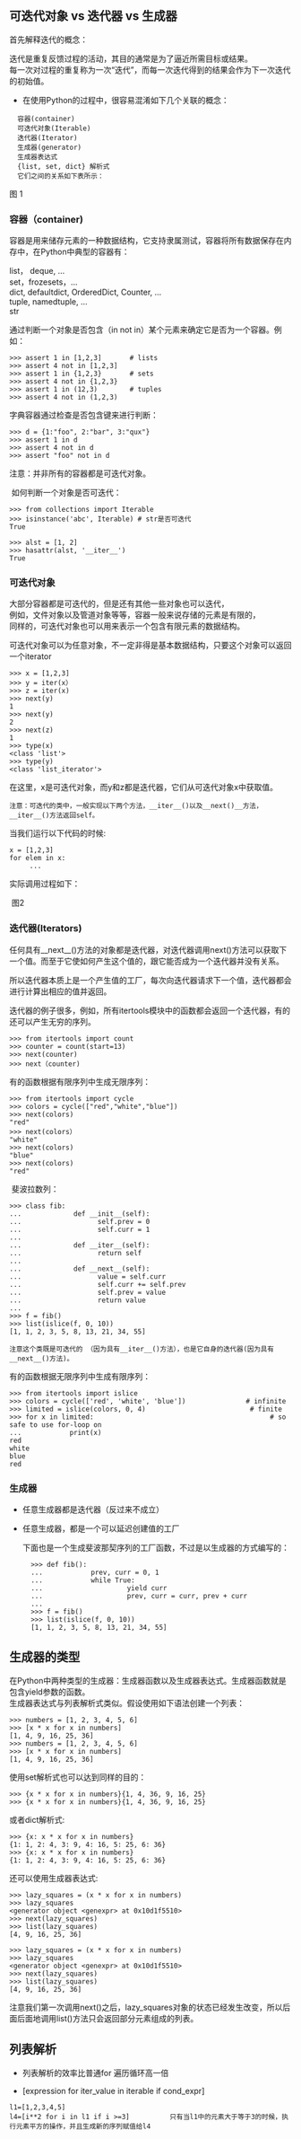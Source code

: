 ## 可迭代对象 vs 迭代器 vs 生成器

  首先解释迭代的概念：
  
  迭代是重复反馈过程的活动，其目的通常是为了逼近所需目标或结果。   
  每一次对过程的重复称为一次“迭代”，而每一次迭代得到的结果会作为下一次迭代的初始值。   
  
* 在使用Python的过程中，很容易混淆如下几个关联的概念：
```
  容器(container)   
  可迭代对象(Iterable)   
  迭代器(Iterator)   
  生成器(generator)   
  生成器表达式   
  {list, set, dict} 解析式   
  它们之间的关系如下表所示：   
```
图 1

### 容器（container)

  容器是用来储存元素的一种数据结构，它支持隶属测试，容器将所有数据保存在内存中，在Python中典型的容器有：

list， deque, …  
set，frozesets，…  
dict, defaultdict, OrderedDict, Counter, …  
tuple, namedtuple, …  
str  

  通过判断一个对象是否包含（in    not in）某个元素来确定它是否为一个容器。例如：  
```
>>> assert 1 in [1,2,3]       # lists  
>>> assert 4 not in [1,2,3]  
>>> assert 1 in {1,2,3}       # sets  
>>> assert 4 not in {1,2,3}   
>>> assert 1 in (12,3)        # tuples  
>>> assert 4 not in (1,2,3)  
```
  字典容器通过检查是否包含键来进行判断：  
```
>>> d = {1:"foo", 2:"bar", 3:"qux"}  
>>> assert 1 in d  
>>> assert 4 not in d  
>>> assert "foo" not in d  
```  
  注意：并非所有的容器都是可迭代对象。
  
  如何判断一个对象是否可迭代：  
```
>>> from collections import Iterable
>>> isinstance('abc', Iterable) # str是否可迭代
True

>>> alst = [1, 2]
>>> hasattr(alst, '__iter__')  
True
```
  

### 可迭代对象

  大部分容器都是可迭代的，但是还有其他一些对象也可以迭代，  
  例如，文件对象以及管道对象等等，容器一般来说存储的元素是有限的，  
  同样的，可迭代对象也可以用来表示一个包含有限元素的数据结构。  

  可迭代对象可以为任意对象，不一定非得是基本数据结构，只要这个对象可以返回一个iterator  
``` 
>>> x = [1,2,3]
>>> y = iter(x）
>>> z = iter(x)
>>> next(y)
1
>>> next(y)
2
>>> next(z)
1
>>> type(x)
<class 'list'>
>>> type(y)
<class 'list_iterator'>
```  
  在这里，x是可迭代对象，而y和z都是迭代器，它们从可迭代对象x中获取值。 
  
    注意：可迭代的类中，一般实现以下两个方法，__iter__()以及__next()__方法，__iter__()方法返回self。
    
  当我们运行以下代码的时候:  
```
x = [1,2,3]
for elem in x:
     ...
```

  实际调用过程如下：  
  
  图2
  
### 迭代器(Iterators)  

  任何具有__next__()方法的对象都是迭代器，对迭代器调用next()方法可以获取下一个值。而至于它使如何产生这个值的，跟它能否成为一个迭代器并没有关系。  

  所以迭代器本质上是一个产生值的工厂，每次向迭代器请求下一个值，迭代器都会进行计算出相应的值并返回。  

  迭代器的例子很多，例如，所有itertools模块中的函数都会返回一个迭代器，有的还可以产生无穷的序列。  
```
>>> from itertools import count  
>>> counter = count(start=13)  
>>> next(counter)  
>>> next（counter)  
```

  有的函数根据有限序列中生成无限序列：  
```
>>> from itertools import cycle  
>>> colors = cycle(["red","white","blue"])  
>>> next(colors)  
"red"  
>>> next(colors）  
"white"  
>>> next(colors)  
"blue"  
>>> next(colors)  
"red"  
```

  斐波拉数列：  
```
>>> class fib:
...             def __init__(self):
...                   self.prev = 0
...                   self.curr = 1
... 
...             def __iter__(self):
...                   return self
... 
...             def __next__(self):
...                   value = self.curr
...                   self.curr += self.prev
...                   self.prev = value
...                   return value
...
>>> f = fib()
>>> list(islice(f, 0, 10))
[1, 1, 2, 3, 5, 8, 13, 21, 34, 55]
```
    注意这个类既是可迭代的 （因为具有__iter__()方法），也是它自身的迭代器(因为具有__next__()方法)。  
  
  有的函数根据无限序列中生成有限序列：  
```
>>> from itertools import islice  
>>> colors = cycle(['red', 'white', 'blue'])               # infinite  
>>> limited = islice(colors, 0, 4)                          # finite  
>>> for x in limited:                                            # so safe to use for-loop on  
...            print(x)  
red  
white  
blue  
red  
```
### 生成器  

* 任意生成器都是迭代器（反过来不成立）  
* 任意生成器，都是一个可以延迟创建值的工厂  

  下面也是一个生成斐波那契序列的工厂函数，不过是以生成器的方式编写的：  
  ```
    >>> def fib():  
    ...            prev, curr = 0, 1  
    ...            while True:  
    ...                     yield curr  
    ...                     prev, curr = curr, prev + curr  
    ...
    >>> f = fib()  
    >>> list(islice(f, 0, 10))  
    [1, 1, 2, 3, 5, 8, 13, 21, 34, 55]  
  ```

## 生成器的类型

  在Python中两种类型的生成器：生成器函数以及生成器表达式。生成器函数就是包含yield参数的函数。  
  生成器表达式与列表解析式类似。假设使用如下语法创建一个列表：  
  
  
```
>>> numbers = [1, 2, 3, 4, 5, 6]  
>>> [x * x for x in numbers]  
[1, 4, 9, 16, 25, 36]  
>>> numbers = [1, 2, 3, 4, 5, 6]  
>>> [x * x for x in numbers]  
[1, 4, 9, 16, 25, 36]  
```
  使用set解析式也可以达到同样的目的：  

```
>>> {x * x for x in numbers}{1, 4, 36, 9, 16, 25}  
>>> {x * x for x in numbers}{1, 4, 36, 9, 16, 25}  
```

  或者dict解析式:

```
>>> {x: x * x for x in numbers}  
{1: 1, 2: 4, 3: 9, 4: 16, 5: 25, 6: 36}  
>>> {x: x * x for x in numbers}  
{1: 1, 2: 4, 3: 9, 4: 16, 5: 25, 6: 36}  
```
还可以使用生成器表达式:  
```
>>> lazy_squares = (x * x for x in numbers)  
>>> lazy_squares  
<generator object <genexpr> at 0x10d1f5510>  
>>> next(lazy_squares)    
>>> list(lazy_squares)  
[4, 9, 16, 25, 36]  

>>> lazy_squares = (x * x for x in numbers)  
>>> lazy_squares  
<generator object <genexpr> at 0x10d1f5510>  
>>> next(lazy_squares)    
>>> list(lazy_squares)  
[4, 9, 16, 25, 36]  
```
  注意我们第一次调用next()之后，lazy_squares对象的状态已经发生改变，所以后面后面地调用list()方法只会返回部分元素组成的列表。
  
## 列表解析

* 列表解析的效率比普通for 遍历循环高一倍  

* [expression for iter_value in iterable if cond_expr]   

```
l1=[1,2,3,4,5]  
l4=[i**2 for i in l1 if i >=3]          只有当l1中的元素大于等于3的时候，执行元素平方的操作，并且生成新的序列赋值给l4  

```
